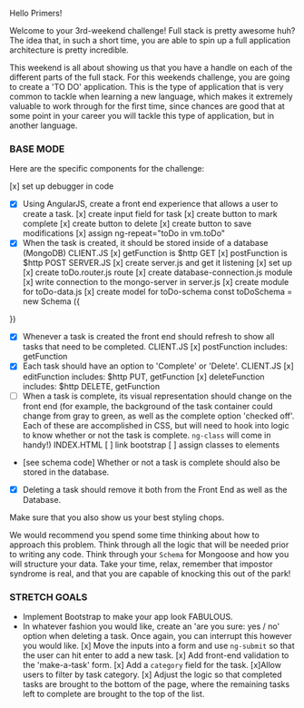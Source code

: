 
Hello Primers!

Welcome to your 3rd-weekend challenge!
Full stack is pretty awesome huh? The idea that, in such a short time, you are able to spin up a full application architecture is pretty incredible. 

This weekend is all about showing us that you have a handle on each of the different parts of the full stack. For this weekends challenge, you are going to create a 'TO DO' application. This is the type of application that is very common to tackle when learning a new language, which makes it extremely valuable to work through for the first time, since chances are good that at some point in your career you will tackle this type of application, but in another language.



### BASE MODE
Here are the specific components for the challenge:

[x] set up debugger in code
* [x] Using AngularJS, create a front end experience that allows a user to create a task.
[x] create input field for task
[x] create button to mark complete
[x] create button to delete
[x] create button to save modifications
[x] assign ng-repeat="toDo in vm.toDo"
* [x] When the task is created, it should be stored inside of a database (MongoDB)
CLIENT.JS
[x] getFunction is $http GET
[x] postFunction is $http POST
SERVER.JS
[x] create server.js and get it listening
[x] set up
[x] create toDo.router.js route
[x] create database-connection.js module
[x] write connection to the mongo-server in server.js
[x] create module for toDo-data.js
[x] create model for toDo-schema
const toDoSchema = new Schema ({

})
* [x] Whenever a task is created the front end should refresh to show all tasks that need to be completed.
CLIENT.JS
[x] postFunction includes: getFunction
* [x] Each task should have an option to 'Complete' or 'Delete'.
CLIENT.JS
[x] editFunction includes: $http PUT, getFunction
[x] deleteFunction includes: $http DELETE, getFunction
* [ ] When a task is complete, its visual representation should change on the front end (for example, the background of the task container could change from gray to green, as well as the complete option 'checked off'. Each of these are accomplished in CSS, but will need to hook into logic to know whether or not the task is complete. `ng-class` will come in handy!)
INDEX.HTML
[ ] link bootstrap
[ ] assign classes to elements
* [see schema code] Whether or not a task is complete should also be stored in the database.
* [x] Deleting a task should remove it both from the Front End as well as the Database.

Make sure that you also show us your best styling chops.

We would recommend you spend some time thinking about how to approach this problem. Think through all the logic that will be needed prior to writing any code. Think through your `Schema` for Mongoose and how you will structure your data. Take your time, relax, remember that impostor syndrome is real, and that you are capable of knocking this out of the park!

### STRETCH GOALS

- Implement Bootstrap to make your app look FABULOUS.
- In whatever fashion you would like, create an 'are you sure: yes / no' option when deleting a task. Once again, you can interrupt this however you would like.
[x] Move the inputs into a form and use `ng-submit` so that the user can hit enter to add a new task.
[x] Add front-end validation to the 'make-a-task' form.
[x] Add a `category` field for the task. 
[x]Allow users to filter by task category. 
[x] Adjust the logic so that completed tasks are brought to the bottom of the page, where the remaining tasks left to complete are brought to the top of the list.
